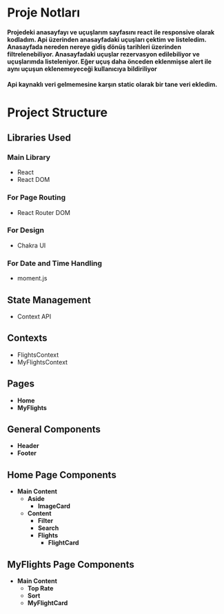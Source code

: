 # Proje Notları

#### Projedeki anasayfayı ve uçuşlarım sayfasını react ile responsive olarak kodladım. Api üzerinden anasayfadaki uçuşları çektim ve listeledim. Anasayfada nereden nereye gidiş dönüş tarihleri üzerinden filtrelenebiliyor. Anasayfadaki uçuşlar rezervasyon edilebiliyor ve uçuşlarımda listeleniyor. Eğer uçuş daha önceden eklenmişse alert ile aynı uçuşun eklenemeyeceği kullanıcıya bildiriliyor

#### Api kaynaklı veri gelmemesine karşın static olarak bir tane veri ekledim.

# Project Structure

## Libraries Used

### Main Library

- React
- React DOM

### For Page Routing

- React Router DOM

### For Design

- Chakra UI

### For Date and Time Handling

- moment.js

## State Management

- Context API

## Contexts

- FlightsContext
- MyFlightsContext

## Pages

- **Home**
- **MyFlights**

## General Components

- **Header**
- **Footer**

## Home Page Components

- **Main Content**
  - **Aside**
    - **ImageCard**
  - **Content**
    - **Filter**
    - **Search**
    - **Flights**
      - **FlightCard**

## MyFlights Page Components

- **Main Content**
  - **Top Rate**
  - **Sort**
  - **MyFlightCard**
